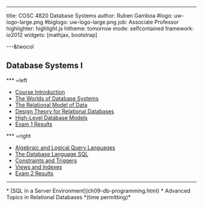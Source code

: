 ---

title:        COSC 4820 Database Systems
author:       Ruben Gamboa
#logo:         uw-logo-large.png
#biglogo:      uw-logo-large.png
job:          Associate Professor
highlighter:  highlight.js
hitheme:      tomorrow
mode:         selfcontained
framework:    io2012
widgets:      [mathjax, bootstrap]

---&twocol

<style>
.title-slide {
     background-color: #EDE0CF; /* CBE7A5; #EDE0CF; ; #CA9F9D*/
     background-image: url(assets/img/uw-logo-large.png);
     background-repeat: no-repeat;
     background-position: center top;
   }
</style>

## Database Systems I


*** =left

* [Course Introduction](ch00-introduction.html)
* [The Worlds of Database Systems](ch01-worlds-of-dbms.html)
* [The Relational Model of Data](ch02-relational-model.html)
* [Design Theory for Relational Databases](ch03-design-theory.html)
* [High-Level Database Models](ch04-high-level-models.html)
* [Exam 1 Results](exam1-results.html)

*** =right
* [Algebraic and Logical Query Languages](ch05-query-languages.html)
* [The Database Language SQL](ch06-sql.html)
* [Constraints and Triggers](ch07-constraints-triggers.html)
* [Views and Indexes](ch08-views-indexes.html)
* [Exam 2 Results](exam2-results.html)
<hr>
* [SQL in a Server Environment](ch09-db-programming.html)
* Advanced Topics in Relational Databases *(time permitting)*




